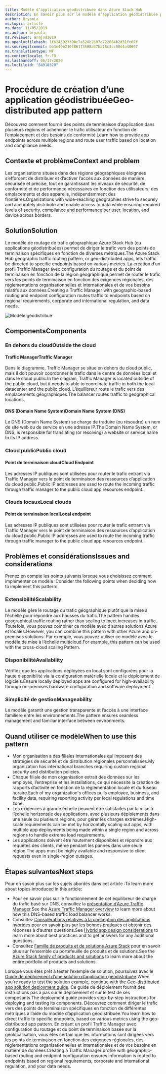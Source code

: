 ```yaml
---
title: Modèle d’application géodistribuée dans Azure Stack Hub
description: En savoir plus sur le modèle d’application géodistribuée pour la périphérie intelligente utilisant Azure et Azure Stack Hub.
author: BryanLa
ms.topic: article
ms.date: 11/05/2019
ms.author: bryanla
ms.reviewer: anajod2019
ms.openlocfilehash: 1f6243927390c7a520c2607c722664b2d31fc07f
ms.sourcegitcommit: bb3e40b210f86173568a47ba18c3cc50d4a40607
ms.translationtype: MT
ms.contentlocale: fr-FR
ms.lasthandoff: 06/17/2020
ms.locfileid: "84910320"
---
```

# <a name="geo-distributed-app-pattern"></a><span data-ttu-id="5d914-103">Procédure de création d’une application géodistribuée</span><span class="sxs-lookup"><span data-stu-id="5d914-103">Geo-distributed app pattern</span></span>

<span data-ttu-id="5d914-104">Découvrez comment fournir des points de terminaison d’application dans plusieurs régions et acheminer le trafic utilisateur en fonction de l’emplacement et des besoins de conformité.</span><span class="sxs-lookup"><span data-stu-id="5d914-104">Learn how to provide app endpoints across multiple regions and route user traffic based on location and compliance needs.</span></span>

## <a name="context-and-problem"></a><span data-ttu-id="5d914-105">Contexte et problème</span><span class="sxs-lookup"><span data-stu-id="5d914-105">Context and problem</span></span>

<span data-ttu-id="5d914-106">Les organisations situées dans des régions géographiques éloignées s’efforcent de distribuer et d’activer l’accès aux données de manière sécurisée et précise, tout en garantissant les niveaux de sécurité, de conformité et de performance nécessaires en fonction des utilisateurs, des emplacements et des appareils, indépendamment des frontières.</span><span class="sxs-lookup"><span data-stu-id="5d914-106">Organizations with wide-reaching geographies strive to securely and accurately distribute and enable access to data while ensuring required levels of security, compliance and performance per user, location, and device across borders.</span></span>

## <a name="solution"></a><span data-ttu-id="5d914-107">Solution</span><span class="sxs-lookup"><span data-stu-id="5d914-107">Solution</span></span>

<span data-ttu-id="5d914-108">Le modèle de routage de trafic géographique Azure Stack Hub (ou applications géodistribuées) permet de diriger le trafic vers des points de terminaison spécifiques en fonction de diverses métriques.</span><span class="sxs-lookup"><span data-stu-id="5d914-108">The Azure Stack Hub geographic traffic routing pattern, or geo-distributed apps, lets traffic be directed to specific endpoints based on various metrics.</span></span> <span data-ttu-id="5d914-109">La création d’un profil Traffic Manager avec configuration du routage et du point de terminaison en fonction de la région géographique permet de router le trafic vers les points de terminaison en fonction des exigences régionales, des réglementations organisationnelles et internationales et de vos besoins relatifs aux données.</span><span class="sxs-lookup"><span data-stu-id="5d914-109">Creating a Traffic Manager with geographic-based routing and endpoint configuration routes traffic to endpoints based on regional requirements, corporate and international regulation, and data needs.</span></span>

![Modèle géodistribué](media/pattern-geo-distributed/geo-distribution.png)

## <a name="components"></a><span data-ttu-id="5d914-111">Components</span><span class="sxs-lookup"><span data-stu-id="5d914-111">Components</span></span>

### <a name="outside-the-cloud"></a><span data-ttu-id="5d914-112">En dehors du cloud</span><span class="sxs-lookup"><span data-stu-id="5d914-112">Outside the cloud</span></span>

#### <a name="traffic-manager"></a><span data-ttu-id="5d914-113">Traffic Manager</span><span class="sxs-lookup"><span data-stu-id="5d914-113">Traffic Manager</span></span>

<span data-ttu-id="5d914-114">Dans le diagramme, Traffic Manager se situe en dehors du cloud public, mais il doit pouvoir coordonner le trafic dans le centre de données local et dans le cloud public.</span><span class="sxs-lookup"><span data-stu-id="5d914-114">In the diagram, Traffic Manager is located outside of the public cloud, but it needs to able to coordinate traffic in both the local datacenter and the public cloud.</span></span> <span data-ttu-id="5d914-115">L’équilibreur route le trafic vers des emplacements géographiques.</span><span class="sxs-lookup"><span data-stu-id="5d914-115">The balancer routes traffic to geographical locations.</span></span>

#### <a name="domain-name-system-dns"></a><span data-ttu-id="5d914-116">DNS (Domain Name System)</span><span class="sxs-lookup"><span data-stu-id="5d914-116">Domain Name System (DNS)</span></span>

<span data-ttu-id="5d914-117">Le DNS (Domain Name System) se charge de traduire (ou résoudre) un nom de site web ou de service en une adresse IP.</span><span class="sxs-lookup"><span data-stu-id="5d914-117">The Domain Name System, or DNS, is responsible for translating (or resolving) a website or service name to its IP address.</span></span>

### <a name="public-cloud"></a><span data-ttu-id="5d914-118">Cloud public</span><span class="sxs-lookup"><span data-stu-id="5d914-118">Public cloud</span></span>

#### <a name="cloud-endpoint"></a><span data-ttu-id="5d914-119">Point de terminaison cloud</span><span class="sxs-lookup"><span data-stu-id="5d914-119">Cloud Endpoint</span></span>

<span data-ttu-id="5d914-120">Les adresses IP publiques sont utilisées pour router le trafic entrant via Traffic Manager vers le point de terminaison des ressources d’application du cloud public.</span><span class="sxs-lookup"><span data-stu-id="5d914-120">Public IP addresses are used to route the incoming traffic through traffic manager to the public cloud app resources endpoint.</span></span>  

### <a name="local-clouds"></a><span data-ttu-id="5d914-121">Clouds locaux</span><span class="sxs-lookup"><span data-stu-id="5d914-121">Local clouds</span></span>

#### <a name="local-endpoint"></a><span data-ttu-id="5d914-122">Point de terminaison local</span><span class="sxs-lookup"><span data-stu-id="5d914-122">Local endpoint</span></span>

<span data-ttu-id="5d914-123">Les adresses IP publiques sont utilisées pour router le trafic entrant via Traffic Manager vers le point de terminaison des ressources d’application du cloud public.</span><span class="sxs-lookup"><span data-stu-id="5d914-123">Public IP addresses are used to route the incoming traffic through traffic manager to the public cloud app resources endpoint.</span></span>

## <a name="issues-and-considerations"></a><span data-ttu-id="5d914-124">Problèmes et considérations</span><span class="sxs-lookup"><span data-stu-id="5d914-124">Issues and considerations</span></span>

<span data-ttu-id="5d914-125">Prenez en compte les points suivants lorsque vous choisissez comment implémenter ce modèle :</span><span class="sxs-lookup"><span data-stu-id="5d914-125">Consider the following points when deciding how to implement this pattern:</span></span>

### <a name="scalability"></a><span data-ttu-id="5d914-126">Extensibilité</span><span class="sxs-lookup"><span data-stu-id="5d914-126">Scalability</span></span>

<span data-ttu-id="5d914-127">Le modèle gère le routage du trafic géographique plutôt que la mise à l’échelle pour répondre aux hausses du trafic.</span><span class="sxs-lookup"><span data-stu-id="5d914-127">The pattern handles geographical traffic routing rather than scaling to meet increases in traffic.</span></span> <span data-ttu-id="5d914-128">Toutefois, vous pouvez combiner ce modèle avec d’autres solutions Azure et locales.</span><span class="sxs-lookup"><span data-stu-id="5d914-128">However, you can combine this pattern with other Azure and on-premises solutions.</span></span> <span data-ttu-id="5d914-129">Par exemple, vous pouvez utiliser ce modèle avec le modèle de mise à l’échelle multicloud.</span><span class="sxs-lookup"><span data-stu-id="5d914-129">For example, this pattern can be used with the cross-cloud scaling Pattern.</span></span>

### <a name="availability"></a><span data-ttu-id="5d914-130">Disponibilité</span><span class="sxs-lookup"><span data-stu-id="5d914-130">Availability</span></span>

<span data-ttu-id="5d914-131">Vérifiez que les applications déployées en local sont configurées pour la haute disponibilité via la configuration matérielle locale et le déploiement de logiciels.</span><span class="sxs-lookup"><span data-stu-id="5d914-131">Ensure locally deployed apps are configured for high-availability through on-premises hardware configuration and software deployment.</span></span>

### <a name="manageability"></a><span data-ttu-id="5d914-132">Simplicité de gestion</span><span class="sxs-lookup"><span data-stu-id="5d914-132">Manageability</span></span>

<span data-ttu-id="5d914-133">Le modèle garantit une gestion transparente et l’accès à une interface familière entre les environnements.</span><span class="sxs-lookup"><span data-stu-id="5d914-133">The pattern ensures seamless management and familiar interface between environments.</span></span>

## <a name="when-to-use-this-pattern"></a><span data-ttu-id="5d914-134">Quand utiliser ce modèle</span><span class="sxs-lookup"><span data-stu-id="5d914-134">When to use this pattern</span></span>

- <span data-ttu-id="5d914-135">Mon organisation a des filiales internationales qui imposent des stratégies de sécurité et de distribution régionales personnalisées.</span><span class="sxs-lookup"><span data-stu-id="5d914-135">My organization has international branches requiring custom regional security and distribution policies.</span></span>
- <span data-ttu-id="5d914-136">Chaque filiale de mon organisation extrait des données sur les employés, l’entreprise et les installations, ce qui nécessite la création de rapports d’activité en fonction de la réglementation locale et du fuseau horaire.</span><span class="sxs-lookup"><span data-stu-id="5d914-136">Each of my organization's offices pulls employee, business, and facility data, requiring reporting activity per local regulations and time zone.</span></span>
- <span data-ttu-id="5d914-137">Les exigences à grande échelle peuvent être satisfaites par la mise à l’échelle horizontale des applications, avec plusieurs déploiements dans une seule ou plusieurs régions, pour gérer les charges extrêmes.</span><span class="sxs-lookup"><span data-stu-id="5d914-137">High-scale requirements can be met by horizontally scaling out apps, with multiple app deployments being made within a single region and across regions to handle extreme load requirements.</span></span>
- <span data-ttu-id="5d914-138">Les applications doivent être hautement disponibles et répondre aux requêtes des clients, même pendant les pannes dans une seule région.</span><span class="sxs-lookup"><span data-stu-id="5d914-138">The apps must be highly available and responsive to client requests even in single-region outages.</span></span>

## <a name="next-steps"></a><span data-ttu-id="5d914-139">Étapes suivantes</span><span class="sxs-lookup"><span data-stu-id="5d914-139">Next steps</span></span>

<span data-ttu-id="5d914-140">Pour en savoir plus sur les sujets abordés dans cet article :</span><span class="sxs-lookup"><span data-stu-id="5d914-140">To learn more about topics introduced in this article:</span></span>

- <span data-ttu-id="5d914-141">Pour en savoir plus sur le fonctionnement de cet équilibreur de charge du trafic basé sur DNS, consultez la [présentation d’Azure Traffic Manager](/azure/traffic-manager/traffic-manager-overview).</span><span class="sxs-lookup"><span data-stu-id="5d914-141">See the [Azure Traffic Manager overview](/azure/traffic-manager/traffic-manager-overview) to learn more about how this DNS-based traffic load balancer works.</span></span>
- <span data-ttu-id="5d914-142">Consultez [Considérations relatives à la conception des applications hybrides](overview-app-design-considerations.md) pour en savoir plus sur les bonnes pratiques et obtenir des réponses à d’autres questions.</span><span class="sxs-lookup"><span data-stu-id="5d914-142">See [Hybrid app design considerations](overview-app-design-considerations.md) to learn more about best practices and to get answers for any additional questions.</span></span>
- <span data-ttu-id="5d914-143">Consultez [Famille de produits et de solutions Azure Stack](/azure-stack) pour en savoir plus sur l’ensemble du portefeuille de produits et de solutions.</span><span class="sxs-lookup"><span data-stu-id="5d914-143">See the [Azure Stack family of products and solutions](/azure-stack) to learn more about the entire portfolio of products and solutions.</span></span>

<span data-ttu-id="5d914-144">Lorsque vous êtes prêt à tester l’exemple de solution, poursuivez avec le [Guide de déploiement d’une solution d’application géodistribuée](solution-deployment-guide-geo-distributed.md).</span><span class="sxs-lookup"><span data-stu-id="5d914-144">When you're ready to test the solution example, continue with the [Geo-distributed app solution deployment guide](solution-deployment-guide-geo-distributed.md).</span></span> <span data-ttu-id="5d914-145">Ce guide de déploiement fournit des instructions pas à pas sur le déploiement et sur le test de ses composants.</span><span class="sxs-lookup"><span data-stu-id="5d914-145">The deployment guide provides step-by-step instructions for deploying and testing its components.</span></span> <span data-ttu-id="5d914-146">Découvrez comment diriger le trafic vers des points de terminaison spécifiques en fonction de différentes métriques à l’aide du modèle d’application géodistribuée.</span><span class="sxs-lookup"><span data-stu-id="5d914-146">You learn how to direct traffic to specific endpoints, based on various metrics using the geo-distributed app pattern.</span></span> <span data-ttu-id="5d914-147">En créant un profil Traffic Manager avec configuration du routage et du point de terminaison basée sur la géolocalisation, vous êtes certain que les informations sont dirigées vers les points de terminaison en fonction des exigences régionales, des réglementations organisationnelles et internationales et de vos besoins en matière de données.</span><span class="sxs-lookup"><span data-stu-id="5d914-147">Creating a Traffic Manager profile with geographic-based routing and endpoint configuration ensures information is routed to endpoints based on regional requirements, corporate and international regulation, and your data needs.</span></span>
